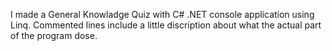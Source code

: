 I made a General Knowladge Quiz with C# .NET console application using Linq. Commented lines include a little discription about what the actual part of the program dose.
